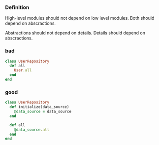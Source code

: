 ### Definition

High-level modules should not depend on low level modules. Both should depend on abscractions.

Abstractions should not depend on details. Details should depend on abscractions.

### bad
```ruby
class UserRepository
  def all
    User.all
  end
end
```

### good
```ruby
class UserRepository
  def initialize(data_source)
    @data_source = data_source
  end

  def all
    @data_source.all
  end
end
```
